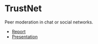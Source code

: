 # TrustNet

Peer moderation in chat or social networks.

- [Report](https://cblgh.org/dl/trustnet-cblgh.pdf)
- [Presentation](https://www.youtube.com/watch?v=bVkesgWZlTU)
